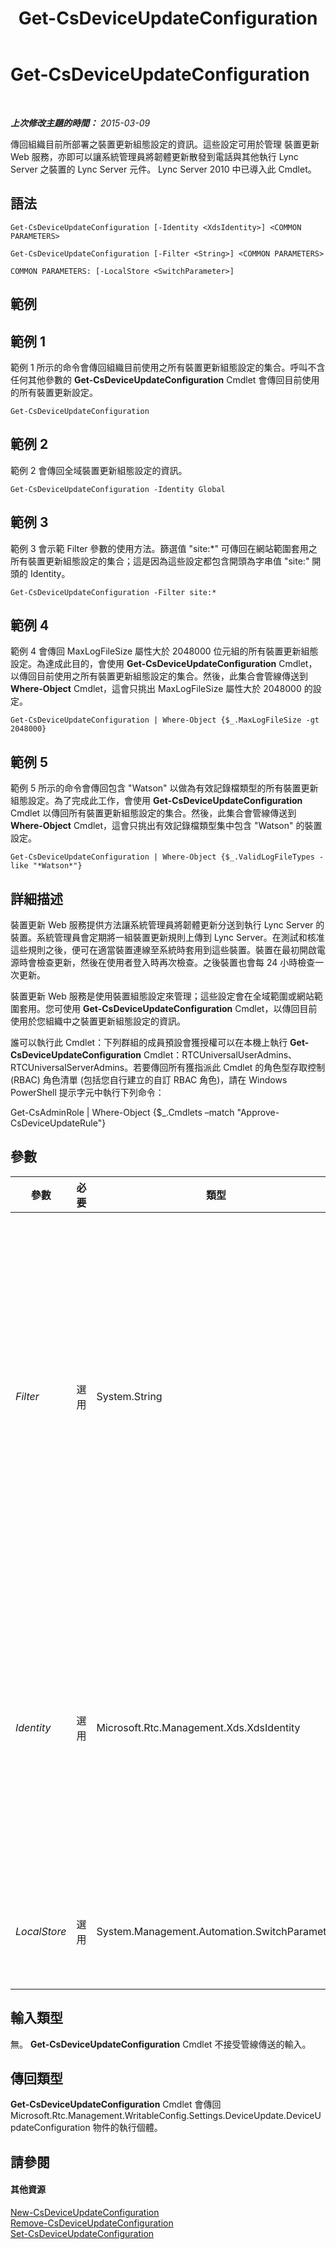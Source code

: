 ﻿---
title: Get-CsDeviceUpdateConfiguration
TOCTitle: Get-CsDeviceUpdateConfiguration
ms:assetid: e7adc8a7-616a-41b1-8f4b-5f8778e46f55
ms:mtpsurl: https://technet.microsoft.com/zh-tw/library/Gg399030(v=OCS.15)
ms:contentKeyID: 49292656
ms.date: 08/24/2015
mtps_version: v=OCS.15
ms.translationtype: HT
---

# Get-CsDeviceUpdateConfiguration

 

_**上次修改主題的時間：** 2015-03-09_

傳回組織目前所部署之裝置更新組態設定的資訊。這些設定可用於管理 裝置更新 Web 服務，亦即可以讓系統管理員將韌體更新散發到電話與其他執行 Lync Server 之裝置的 Lync Server 元件。 Lync Server 2010 中已導入此 Cmdlet。

## 語法

    Get-CsDeviceUpdateConfiguration [-Identity <XdsIdentity>] <COMMON PARAMETERS>

    Get-CsDeviceUpdateConfiguration [-Filter <String>] <COMMON PARAMETERS>

    COMMON PARAMETERS: [-LocalStore <SwitchParameter>]

## 範例

## 範例 1

範例 1 所示的命令會傳回組織目前使用之所有裝置更新組態設定的集合。呼叫不含任何其他參數的 **Get-CsDeviceUpdateConfiguration** Cmdlet 會傳回目前使用的所有裝置更新設定。

    Get-CsDeviceUpdateConfiguration 

## 範例 2

範例 2 會傳回全域裝置更新組態設定的資訊。

    Get-CsDeviceUpdateConfiguration -Identity Global

## 範例 3

範例 3 會示範 Filter 參數的使用方法。篩選值 "site:\*" 可傳回在網站範圍套用之所有裝置更新組態設定的集合；這是因為這些設定都包含開頭為字串值 "site:" 開頭的 Identity。

    Get-CsDeviceUpdateConfiguration -Filter site:*

## 範例 4

範例 4 會傳回 MaxLogFileSize 屬性大於 2048000 位元組的所有裝置更新組態設定。為達成此目的，會使用 **Get-CsDeviceUpdateConfiguration** Cmdlet，以傳回目前使用之所有裝置更新組態設定的集合。然後，此集合會管線傳送到 **Where-Object** Cmdlet，這會只挑出 MaxLogFileSize 屬性大於 2048000 的設定。

    Get-CsDeviceUpdateConfiguration | Where-Object {$_.MaxLogFileSize -gt 2048000}

## 範例 5

範例 5 所示的命令會傳回包含 "Watson" 以做為有效記錄檔類型的所有裝置更新組態設定。為了完成此工作，會使用 **Get-CsDeviceUpdateConfiguration** Cmdlet 以傳回所有裝置更新組態設定的集合。然後，此集合會管線傳送到 **Where-Object** Cmdlet，這會只挑出有效記錄檔類型集中包含 "Watson" 的裝置設定。

    Get-CsDeviceUpdateConfiguration | Where-Object {$_.ValidLogFileTypes -like "*Watson*"}

## 詳細描述

裝置更新 Web 服務提供方法讓系統管理員將韌體更新分送到執行 Lync Server 的裝置。系統管理員會定期將一組裝置更新規則上傳到 Lync Server。在測試和核准這些規則之後，便可在適當裝置連線至系統時套用到這些裝置。裝置在最初開啟電源時會檢查更新，然後在使用者登入時再次檢查。之後裝置也會每 24 小時檢查一次更新。

裝置更新 Web 服務是使用裝置組態設定來管理；這些設定會在全域範圍或網站範圍套用。您可使用 **Get-CsDeviceUpdateConfiguration** Cmdlet，以傳回目前使用於您組織中之裝置更新組態設定的資訊。

誰可以執行此 Cmdlet：下列群組的成員預設會獲授權可以在本機上執行 **Get-CsDeviceUpdateConfiguration** Cmdlet：RTCUniversalUserAdmins、RTCUniversalServerAdmins。若要傳回所有獲指派此 Cmdlet 的角色型存取控制 (RBAC) 角色清單 (包括您自行建立的自訂 RBAC 角色)，請在 Windows PowerShell 提示字元中執行下列命令：

Get-CsAdminRole | Where-Object {$\_.Cmdlets –match "Approve-CsDeviceUpdateRule"}

## 參數


<table>
<colgroup>
<col style="width: 25%" />
<col style="width: 25%" />
<col style="width: 25%" />
<col style="width: 25%" />
</colgroup>
<thead>
<tr class="header">
<th>參數</th>
<th>必要</th>
<th>類型</th>
<th>說明</th>
</tr>
</thead>
<tbody>
<tr class="odd">
<td><p><em>Filter</em></p></td>
<td><p>選用</p></td>
<td><p>System.String</p></td>
<td><p>讓您可以在指定裝置更新組態設定時使用萬用字元。例如，若要傳回已在網站範圍套用之所有組態設定的集合，請使用下列語法：-Filter &quot;site:*&quot;。若要傳回 Identity 中具有術語 &quot;EMEA&quot; 的所有設定，請使用這個語法：-Filter &quot;*EMEA*&quot;。請注意，Filter 參數僅在設定的 Identity 上執行；您無法在其他裝置更新組態屬性上進行篩選。</p></td>
</tr>
<tr class="even">
<td><p><em>Identity</em></p></td>
<td><p>選用</p></td>
<td><p>Microsoft.Rtc.Management.Xds.XdsIdentity</p></td>
<td><p>表示要擷取之裝置更新組態設定的 Identity。若要參照全域設定，請使用下列語法：-Identity global。若要參照網站設定，請使用類似下列的語法：-Identity site:Redmond。請注意，如有指定 Identity，即無法使用萬用字元。如果您需要使用萬用字元，請改用 Filter 參數。</p></td>
</tr>
<tr class="odd">
<td><p><em>LocalStore</em></p></td>
<td><p>選用</p></td>
<td><p>System.Management.Automation.SwitchParameter</p></td>
<td><p>從 中央管理存放區本機複本擷取裝置更新組態資料，而不從 中央管理存放區本身擷取。</p></td>
</tr>
</tbody>
</table>


## 輸入類型

無。 **Get-CsDeviceUpdateConfiguration** Cmdlet 不接受管線傳送的輸入。

## 傳回類型

**Get-CsDeviceUpdateConfiguration** Cmdlet 會傳回 Microsoft.Rtc.Management.WritableConfig.Settings.DeviceUpdate.DeviceUpdateConfiguration 物件的執行個體。

## 請參閱

#### 其他資源

[New-CsDeviceUpdateConfiguration](new-csdeviceupdateconfiguration.md)  
[Remove-CsDeviceUpdateConfiguration](remove-csdeviceupdateconfiguration.md)  
[Set-CsDeviceUpdateConfiguration](set-csdeviceupdateconfiguration.md)

